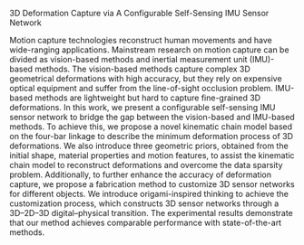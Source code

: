 3D Deformation Capture via A Configurable Self-Sensing IMU Sensor Network

Motion capture technologies reconstruct human movements and have wide-ranging applications. Mainstream research on motion capture can be divided as vision-based methods and inertial measurement unit (IMU)-based methods. The vision-based methods capture complex 3D geometrical deformations with high accuracy, but they rely on expensive optical equipment and suffer from the line-of-sight occlusion problem. IMU-based methods are lightweight but hard to capture fine-grained 3D deformations. In this work, we present a configurable self-sensing IMU sensor network to bridge the gap between the vision-based and IMU-based methods. To achieve this, we propose a novel kinematic chain model based on the four-bar linkage to describe the minimum deformation process of 3D deformations. We also introduce three geometric priors, obtained from the initial shape, material properties and motion features, to assist the kinematic chain model to reconstruct deformations and overcome the data sparsity problem. Additionally, to further enhance the accuracy of deformation capture, we propose a fabrication method to customize 3D sensor networks for different objects. We introduce origami-inspired thinking to achieve the customization process, which constructs 3D sensor networks through a 3D–2D–3D digital–physical transition. The experimental results demonstrate that our method achieves comparable performance with state-of-the-art methods.
